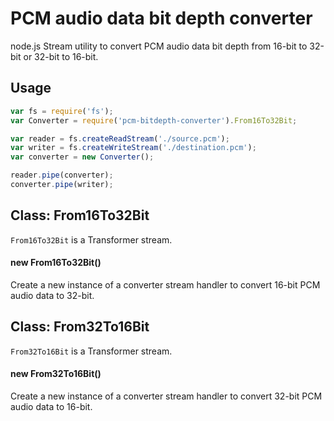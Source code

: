 # PCM audio data bit depth converter

node.js Stream utility to convert PCM audio data bit depth from 16-bit to 32-bit or 32-bit to 16-bit.

## Usage

```javascript
var fs = require('fs');
var Converter = require('pcm-bitdepth-converter').From16To32Bit;

var reader = fs.createReadStream('./source.pcm');
var writer = fs.createWriteStream('./destination.pcm');
var converter = new Converter();

reader.pipe(converter);
converter.pipe(writer);
```

## Class: From16To32Bit

```From16To32Bit``` is a Transformer stream.

#### new From16To32Bit()

Create a new instance of a converter stream handler to convert 16-bit PCM audio data to 32-bit.

## Class: From32To16Bit

```From32To16Bit``` is a Transformer stream.

#### new From32To16Bit()

Create a new instance of a converter stream handler to convert 32-bit PCM audio data to 16-bit.
